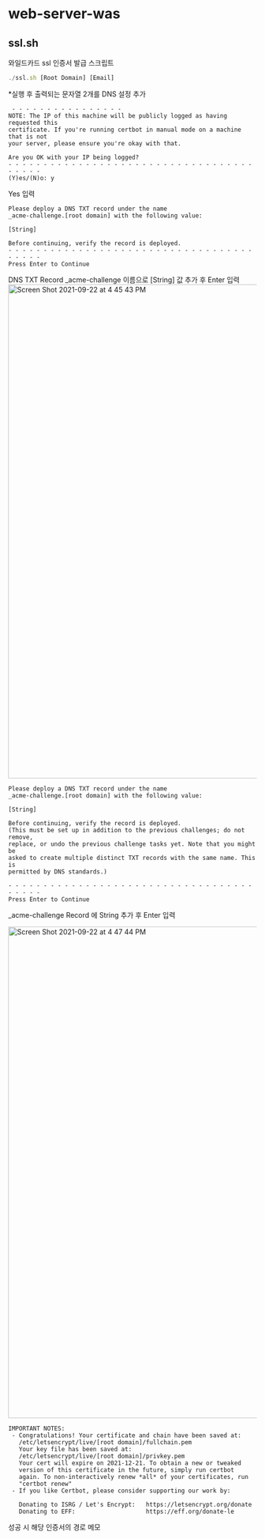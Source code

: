 # web-server-was

## ssl.sh
와일드카드 ssl 인증서 발급 스크립트
```js
./ssl.sh [Root Domain] [Email]
```
*실행 후 출력되는 문자열 2개를 DNS 설정 추가

```
 - - - - - - - - - - - - - - - -
NOTE: The IP of this machine will be publicly logged as having requested this
certificate. If you're running certbot in manual mode on a machine that is not
your server, please ensure you're okay with that.

Are you OK with your IP being logged?
- - - - - - - - - - - - - - - - - - - - - - - - - - - - - - - - - - - - - - - -
(Y)es/(N)o: y
```
Yes 입력

```
Please deploy a DNS TXT record under the name
_acme-challenge.[root domain] with the following value:

[String]

Before continuing, verify the record is deployed.
- - - - - - - - - - - - - - - - - - - - - - - - - - - - - - - - - - - - - - - -
Press Enter to Continue
```

DNS TXT Record _acme-challenge 이름으로 [String] 값 추가 후 Enter 입력
<img width="1000" alt="Screen Shot 2021-09-22 at 4 45 43 PM" src="https://user-images.githubusercontent.com/74395748/134303166-16845e03-0747-48a9-90df-f097bde08533.png">



```
Please deploy a DNS TXT record under the name
_acme-challenge.[root domain] with the following value:

[String]

Before continuing, verify the record is deployed.
(This must be set up in addition to the previous challenges; do not remove,
replace, or undo the previous challenge tasks yet. Note that you might be
asked to create multiple distinct TXT records with the same name. This is
permitted by DNS standards.)

- - - - - - - - - - - - - - - - - - - - - - - - - - - - - - - - - - - - - - - -
Press Enter to Continue
```
_acme-challenge Record 에 String 추가 후 Enter 입력

<img width="995" alt="Screen Shot 2021-09-22 at 4 47 44 PM" src="https://user-images.githubusercontent.com/74395748/134303483-e1930211-409b-4c20-8d58-3615a4491a8d.png">

```
IMPORTANT NOTES:
 - Congratulations! Your certificate and chain have been saved at:
   /etc/letsencrypt/live/[root domain]/fullchain.pem
   Your key file has been saved at:
   /etc/letsencrypt/live/[root domain]/privkey.pem
   Your cert will expire on 2021-12-21. To obtain a new or tweaked
   version of this certificate in the future, simply run certbot
   again. To non-interactively renew *all* of your certificates, run
   "certbot renew"
 - If you like Certbot, please consider supporting our work by:

   Donating to ISRG / Let's Encrypt:   https://letsencrypt.org/donate
   Donating to EFF:                    https://eff.org/donate-le
```
성공 시 해당 인증서의 경로 메모

